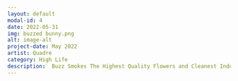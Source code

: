 ```yaml
---
layout: default
modal-id: 4
date: 2022-05-31
img: buzzed bunny.png
alt: image-alt
project-date: May 2022
artist: Quadre
category: High Life
description:  Buzz Smokes The Highest Quality Flowers and Cleanest Indoor. This is a design of a Bugs Bunny smoking a marijuana joint. Owners of these NFTs will be included in special giveaways, free airdrops from our second collection + more to come. Follow @HighLifeNFTs on Twitter https://jumpnet.enjinx.io/eth/asset/70c0000000003306/
---
```

